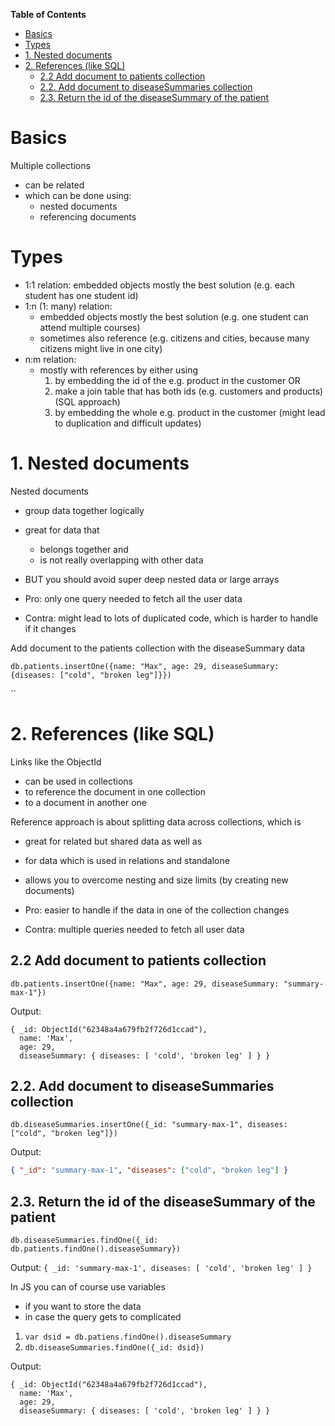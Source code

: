 **Table of Contents**

- [Basics](#basics)
- [Types](#types)
- [1. Nested documents](#1-nested-documents)
- [2. References (like SQL)](#2-references-like-sql)
  - [2.2 Add document to patients collection](#22-add-document-to-patients-collection)
  - [2.2. Add document to diseaseSummaries collection](#22-add-document-to-diseasesummaries-collection)
  - [2.3. Return the id of the diseaseSummary of the patient](#23-return-the-id-of-the-diseasesummary-of-the-patient)

# Basics

Multiple collections

- can be related
- which can be done using:
  - nested documents
  - referencing documents

# Types

- 1:1 relation: embedded objects mostly the best solution (e.g. each student has one student id)
- 1:n (1: many) relation:
  - embedded objects mostly the best solution (e.g. one student can attend multiple courses)
  - sometimes also reference (e.g. citizens and cities, because many citizens might live in one city)
- n:m relation:
  - mostly with references by either using
    1. by embedding the id of the e.g. product in the customer OR
    2. make a join table that has both ids (e.g. customers and products) (SQL approach)
    3. by embedding the whole e.g. product in the customer (might lead to duplication and difficult updates)

# 1. Nested documents

Nested documents

- group data together logically
- great for data that
  - belongs together and
  - is not really overlapping with other data
- BUT you should avoid super deep nested data or large arrays

- Pro: only one query needed to fetch all the user data
- Contra: might lead to lots of duplicated code, which is harder to handle if it changes

Add document to the patients collection with the diseaseSummary data

`db.patients.insertOne({name: "Max", age: 29, diseaseSummary: {diseases: ["cold", "broken leg"]}})`

``

# 2. References (like SQL)

Links like the ObjectId

- can be used in collections
- to reference the document in one collection
- to a document in another one

Reference approach is about splitting data across collections, which is

- great for related but shared data as well as
- for data which is used in relations and standalone
- allows you to overcome nesting and size limits (by creating new documents)

- Pro: easier to handle if the data in one of the collection changes
- Contra: multiple queries needed to fetch all user data

## 2.2 Add document to patients collection

`db.patients.insertOne({name: "Max", age: 29, diseaseSummary: "summary-max-1"})`

Output:

```BSON
{ _id: ObjectId("62348a4a679fb2f726d1ccad"),
  name: 'Max',
  age: 29,
  diseaseSummary: { diseases: [ 'cold', 'broken leg' ] } }
```

## 2.2. Add document to diseaseSummaries collection

`db.diseaseSummaries.insertOne({_id: "summary-max-1", diseases: ["cold", "broken leg"]})`

Output:

```json
{ "_id": "summary-max-1", "diseases": ["cold", "broken leg"] }
```

## 2.3. Return the id of the diseaseSummary of the patient

`db.diseaseSummaries.findOne({_id: db.patients.findOne().diseaseSummary})`

Output: `{ _id: 'summary-max-1', diseases: [ 'cold', 'broken leg' ] }`

In JS you can of course use variables

- if you want to store the data
- in case the query gets to complicated

1. `var dsid = db.patiens.findOne().diseaseSummary`
2. `db.diseaseSummaries.findOne({_id: dsid})`

Output:

```BSON
{ _id: ObjectId("62348a4a679fb2f726d1ccad"),
  name: 'Max',
  age: 29,
  diseaseSummary: { diseases: [ 'cold', 'broken leg' ] } }
```
